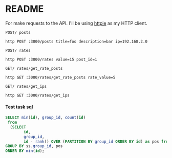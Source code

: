 # README

For make requests to the API. I'll be using [httpie](https://httpie.org) as my HTTP client.
```
POST/ posts

http POST :3000/posts title=foo description=bar ip=192.168.2.0

POST/ rates

http POST :3000/rates value=15 post_id=1

GET/ rates/get_rate_posts

http GET :3000/rates/get_rate_posts rate_value=5

GET/ rates/get_ips

http GET :3000/rates/get_ips
```

#### Test task sql

```SQL
SELECT min(id), group_id, count(id)
 from
  (SELECT 
        id,
        group_id, 
        id - rank() OVER (PARTITION BY group_id ORDER BY id) as pos from users)as ss
GROUP BY ss.group_id, pos
ORDER BY min(id);
```